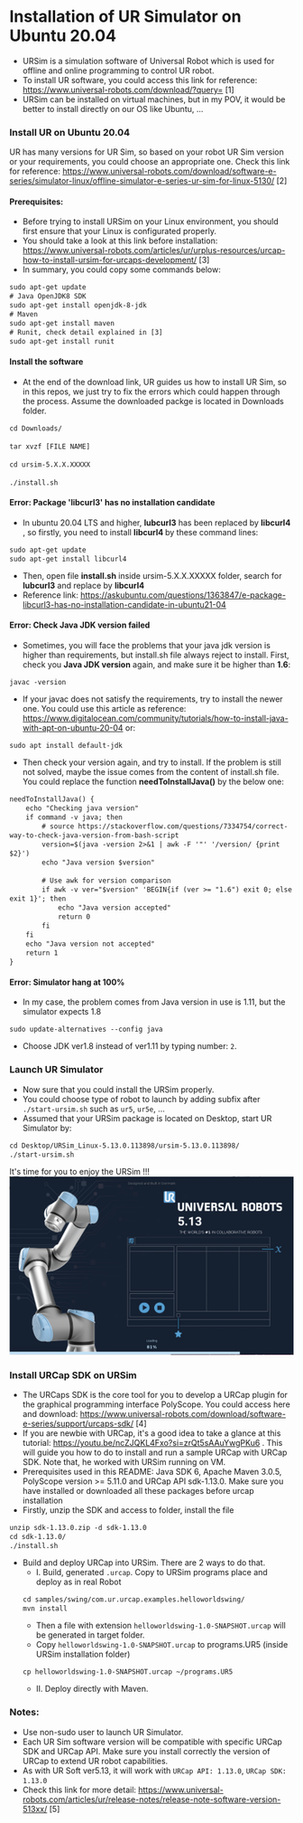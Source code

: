 # Installation of UR Simulator on Ubuntu 20.04
- URSim is a simulation software of Universal Robot which is used for offline and online programming to control UR robot. 
- To install UR software, you could access this link for reference: https://www.universal-robots.com/download/?query=  [1]
- URSim can be installed on virtual machines, but in my POV, it would be better to install directly on our OS like Ubuntu, ...
### Install UR on Ubuntu 20.04
UR has many versions for UR Sim, so based on your robot UR Sim version or your requirements, you could choose an appropriate one. Check this link for reference: https://www.universal-robots.com/download/software-e-series/simulator-linux/offline-simulator-e-series-ur-sim-for-linux-5130/  [2]

#### Prerequisites:
- Before trying to install URSim on your Linux environment, you should first ensure that your Linux is configurated properly.
- You should take a look at this link before installation: https://www.universal-robots.com/articles/ur/urplus-resources/urcap-how-to-install-ursim-for-urcaps-development/ [3]
- In summary, you could copy some commands below:
```
sudo apt-get update
# Java OpenJDK8 SDK
sudo apt-get install openjdk-8-jdk
# Maven
sudo apt-get install maven
# Runit, check detail explained in [3]
sudo apt-get install runit
```

#### Install the software 
- At the end of the download link, UR guides us how to install UR Sim, so in this repos, we just try to fix the errors which could happen through the process. Assume the downloaded packge is located in Downloads folder.
```
cd Downloads/

tar xvzf [FILE NAME]

cd ursim-5.X.X.XXXXX

./install.sh 
```
#### Error: Package 'libcurl3' has no installation candidate    
- In ubuntu 20.04 LTS and higher, <strong>lubcurl3</strong> has been replaced by <strong> libcurl4 </strong>, so firstly, you need to install <strong> libcurl4 </strong> by these command lines:
```
sudo apt-get update
sudo apt-get install libcurl4
```
- Then, open file <strong>install.sh</strong> inside ursim-5.X.X.XXXXX folder, search for <strong>lubcurl3</strong> and replace by <strong> libcurl4 </strong>
- Reference link: https://askubuntu.com/questions/1363847/e-package-libcurl3-has-no-installation-candidate-in-ubuntu21-04   
#### Error: Check Java JDK version failed   
- Sometimes, you will face the problems that your java jdk version is higher than requirements, but install.sh file always reject to install. First, check you <strong>Java JDK version</strong> again, and make sure it be higher than <strong>1.6</strong>:
```
javac -version
```
- If your javac does not satisfy the requirements, try to install the newer one. You could use this article as reference: https://www.digitalocean.com/community/tutorials/how-to-install-java-with-apt-on-ubuntu-20-04 or:
```
sudo apt install default-jdk
```
- Then check your version again, and try to install. If the problem is still not solved, maybe the issue comes from the content of install.sh file. You could replace the function <strong>needToInstallJava()</strong> by the below one:
```
needToInstallJava() {
    echo "Checking java version"
    if command -v java; then
        # source https://stackoverflow.com/questions/7334754/correct-way-to-check-java-version-from-bash-script
        version=$(java -version 2>&1 | awk -F '"' '/version/ {print $2}')
        echo "Java version $version"

        # Use awk for version comparison
        if awk -v ver="$version" 'BEGIN{if (ver >= "1.6") exit 0; else exit 1}'; then
            echo "Java version accepted"
            return 0
        fi
    fi
    echo "Java version not accepted"
    return 1
}
```
#### Error: Simulator hang at 100%
- In my case, the problem comes from Java version in use is 1.11, but the simulator expects 1.8
```
sudo update-alternatives --config java
```
- Choose JDK ver1.8 instead of ver1.11 by typing number: ```2```.

### Launch UR Simulator
- Now sure that you could install the URSim properly.
- You could choose type of robot to launch by adding subfix after ```./start-ursim.sh``` such as ```ur5```, ```ur5e```, ...
- Assumed that your URSim package is located on Desktop, start UR Simulator by:
```
cd Desktop/URSim_Linux-5.13.0.113898/ursim-5.13.0.113898/
./start-ursim.sh
```
It's time for you to enjoy the URSim !!!
![alt text](images/ursim_ubuntu.png "ursim_ubuntu")    

### Install URCap SDK on URSim
- The URCaps SDK is the core tool for you to develop a URCap plugin for the graphical programming interface PolyScope. You could access here and download: https://www.universal-robots.com/download/software-e-series/support/urcaps-sdk/   [4]
- If you are newbie with URCap, it's a good idea to take a glance at this tutorial: https://youtu.be/ncZJQKL4Fxo?si=zrQt5sAAuYwgPKu6 . This will guide you how to do to install and run a sample URCap with URCap SDK. Note that, he worked with URSim running on VM.
- Prerequisites used in this README: Java SDK 6, Apache Maven 3.0.5, PolyScope version >= 5.11.0 and URCap API sdk-1.13.0. Make sure you have installed or downloaded all these packages before urcap installation
- Firstly, unzip the SDK and access to folder, install the file
```
unzip sdk-1.13.0.zip -d sdk-1.13.0
cd sdk-1.13.0/
./install.sh
```
- Build and deploy URCap into URSim. There are 2 ways to do that.
  +  I. Build, generated ```.urcap```. Copy to URSim programs place and deploy as in real Robot
    ```
    cd samples/swing/com.ur.urcap.examples.helloworldswing/
    mvn install
    ```
  +    Then a file with extension ```helloworldswing-1.0-SNAPSHOT.urcap``` will be generated in target folder.
  +    Copy ```helloworldswing-1.0-SNAPSHOT.urcap``` to programs.UR5 (inside URSim installation folder)
    ```   
    cp helloworldswing-1.0-SNAPSHOT.urcap ~/programs.UR5
    ```
  +    II. Deploy directly with Maven.
### Notes: 
- Use non-sudo user to launch UR Simulator.
- Each UR Sim software version will be compatible with specific URCap SDK and URCap API. Make sure you install correctly the version of URCap to extend UR robot capabilities.
- As with UR Soft ver5.13, it will work with ```URCap API: 1.13.0```, ```URCap SDK: 1.13.0```
- Check this link for more detail: https://www.universal-robots.com/articles/ur/release-notes/release-note-software-version-513xx/   [5]
